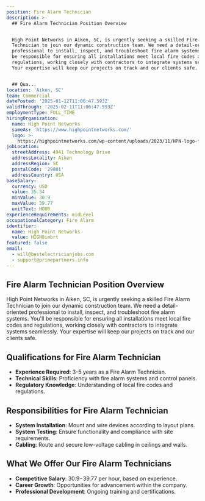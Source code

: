 ```yaml
---
position: Fire Alarm Technician
description: >-
  ## Fire Alarm Technician Position Overview


  High Point Networks in Aiken, SC, is urgently seeking a skilled Fire Alarm
  Technician to join our dynamic construction team. We need a detail-oriented
  professional to install, inspect, and troubleshoot fire alarm systems. You'll
  be responsible for ensuring all installations meet local fire codes and
  regulations, working closely with contractors to integrate systems seamlessly.
  Your expertise will keep our projects on track and our clients safe.


  ## Qua...
location: 'Aiken, SC'
team: Commercial
datePosted: '2025-01-12T11:06:47.593Z'
validThrough: '2025-02-11T11:06:47.593Z'
employmentType: FULL_TIME
hiringOrganization:
  name: High Point Networks
  sameAs: 'https://www.highpointnetworks.com/'
  logo: >-
    https://highpointnetworks.com/wp-content/uploads/2023/11/HPN-logo-fullColor-rgb.svg
jobLocation:
  streetAddress: 4941 Technology Drive
  addressLocality: Aiken
  addressRegion: SC
  postalCode: '29801'
  addressCountry: USA
baseSalary:
  currency: USD
  value: 35.34
  minValue: 30.9
  maxValue: 39.77
  unitText: HOUR
experienceRequirements: midLevel
occupationalCategory: Fire Alarm
identifier:
  name: High Point Networks
  value: HIGH8imbrt
featured: false
email:
  - will@bestelectricianjobs.com
  - support@primepartners.info
---
```




## Fire Alarm Technician Position Overview

High Point Networks in Aiken, SC, is urgently seeking a skilled Fire Alarm Technician to join our dynamic construction team. We need a detail-oriented professional to install, inspect, and troubleshoot fire alarm systems. You'll be responsible for ensuring all installations meet local fire codes and regulations, working closely with contractors to integrate systems seamlessly. Your expertise will keep our projects on track and our clients safe.

## Qualifications for Fire Alarm Technician

- **Experience Required**: 3-5 years as a Fire Alarm Technician.
- **Technical Skills**: Proficiency with fire alarm systems and control panels.
- **Regulatory Knowledge**: Understanding of local fire codes and regulations.

## Responsibilities for Fire Alarm Technician

- **System Installation**: Mount and wire devices according to layout plans.
- **System Testing**: Ensure functionality and compliance with site requirements.
- **Cabling**: Route and secure low-voltage cabling in ceilings and walls.

## What We Offer Our Fire Alarm Technicians

- **Competitive Salary**: $30.9-$39.77 per hour, based on experience.
- **Career Growth**: Opportunities for advancement within the company.
- **Professional Development**: Ongoing training and certifications.